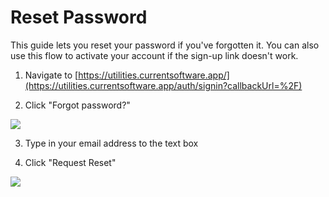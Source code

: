 # Reset Password

This guide lets you reset your password if you've forgotten it. You can also use this flow to activate your account if the sign-up link doesn't work.

1. Navigate to [https://utilities.currentsoftware.app/](https://utilities.currentsoftware.app/auth/signin?callbackUrl=%2F)


2. Click "Forgot password?"

![](https://ajeuwbhvhr.cloudimg.io/colony-recorder.s3.amazonaws.com/files/2023-12-22/afb45f95-50a7-4de4-9270-db144484db97/ascreenshot.jpeg?tl_px=108,667&br_px=1827,1628&force_format=jpeg&q=100&width=1120.0&wat=1&wat_opacity=0.7&wat_gravity=northwest&wat_url=https://colony-recorder.s3.us-west-1.amazonaws.com/images/watermarks/FB923C_standard.png&wat_pad=524,276)


3. Type in your email address to the text box


4. Click "Request Reset"

![](https://ajeuwbhvhr.cloudimg.io/colony-recorder.s3.amazonaws.com/files/2023-12-22/826334d5-d6d0-4594-83be-76488d76f5dd/ascreenshot.jpeg?tl_px=984,697&br_px=2704,1658&force_format=jpeg&q=100&width=1120.0&wat=1&wat_opacity=0.7&wat_gravity=northwest&wat_url=https://colony-recorder.s3.us-west-1.amazonaws.com/images/watermarks/FB923C_standard.png&wat_pad=524,276)

